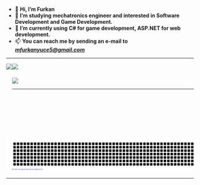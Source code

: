 - 👋 **Hi, I’m Furkan**
- 👀 **I’m studying mechatronics engineer and interested in Software Development and Game Development.**
- 🌱 **I’m currently using C# for game development, ASP.NET for web development.**
- 📫 **You can reach me by sending an e-mail to** ***mfurkanyuce5@gmail.com***

<hr>

<div>
  <div>
    <a href="https://github.com/anuraghazra/github-readme-stats">
      <img height=200 align="left" src="https://github-readme-stats.vercel.app/api?username=RedLighterr&theme=dark&show_icons=false&card_width=320" />
    </a>
    <a href="https://github.com/anuraghazra/convoychat">
      <img height=200 align="bottom" src="https://github-readme-stats.vercel.app/api/top-langs?username=RedLighterr&theme=dark&layout=compact&langs_count=8&card_width=320" />
    </a>
  </div>
  <div>
    <br />
    <a href="https://git.io/streak-stats">
      <img height=200 align="center" src="https://streak-stats.demolab.com/?user=RedLighterr&theme=dark&layout=compact">
    </a>
  </div>
</div>

<hr>

![gitartwork](gitartwork.svg)

<hr>

<!---
RedLighterr/RedLighterr is a ✨ special ✨ repository because its `README.md` (this file) appears on your GitHub profile.
You can click the Preview link to take a look at your changes.
--->
